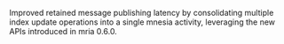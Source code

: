 Improved retained message publishing latency by consolidating multiple index update operations into a single mnesia activity, leveraging the new APIs introduced in mria 0.6.0.
